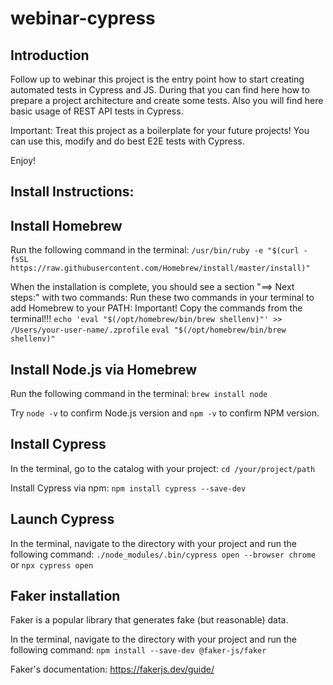 # webinar-cypress


## Introduction

Follow up to webinar this project is the entry point how to start creating automated tests in Cypress and JS. 
During that you can find here how to prepare a project architecture and create some tests. Also you will find here basic usage of REST API tests in Cypress.

Important: Treat this project as a boilerplate for your future projects! You can use this, modify and do best E2E tests with Cypress.

Enjoy!

## Install Instructions:

## Install Homebrew

Run the following command in the terminal:
`/usr/bin/ruby -e "$(curl -fsSL https://raw.githubusercontent.com/Homebrew/install/master/install)"`

When the installation is complete, you should see a section "==> Next steps:" with two commands:
Run these two commands in your terminal to add Homebrew to your PATH:
Important! Copy the commands from the terminal!!!
`echo 'eval "$(/opt/homebrew/bin/brew shellenv)"' >> /Users/your-user-name/.zprofile`
`eval "$(/opt/homebrew/bin/brew shellenv)"`

## Install Node.js via Homebrew

Run the following command in the terminal:
`brew install node`

Try `node -v` to confirm Node.js version and `npm -v` to confirm NPM version.

## Install Cypress

In the terminal, go to the catalog with your project:
`cd /your/project/path`

Install Cypress via npm:
`npm install cypress --save-dev`

## Launch Cypress


In the terminal, navigate to the directory with your project and run the following command:
`./node_modules/.bin/cypress open --browser chrome` or `npx cypress open`

## Faker installation

Faker is a popular library that generates fake (but reasonable) data.

In the terminal, navigate to the directory with your project and run the following command:
`npm install --save-dev @faker-js/faker`

Faker's documentation:
https://fakerjs.dev/guide/
